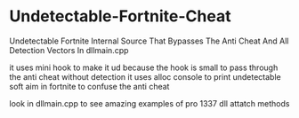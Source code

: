 # Undetectable-Fortnite-Cheat
Undetectable Fortnite Internal Source That Bypasses The Anti Cheat And All Detection Vectors In dllmain.cpp

it uses mini hook to make it ud because the hook is small to pass through the anti cheat without detection
it uses alloc console to print undetectable soft aim in fortnite to confuse the anti cheat

look in dllmain.cpp to see amazing examples of pro 1337 dll attatch methods 
